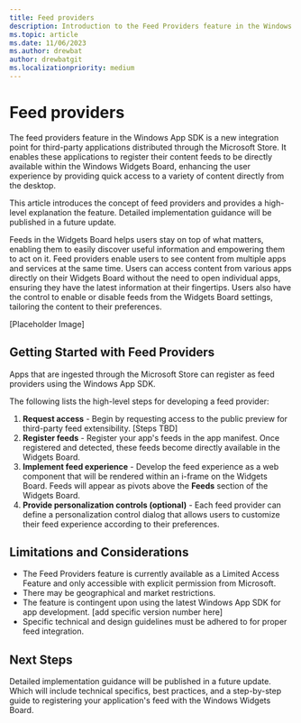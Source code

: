 ```yaml
---
title: Feed providers
description: Introduction to the Feed Providers feature in the Windows App SDK, a new integration point for third-party applications distributed through the Microsoft Store.
ms.topic: article
ms.date: 11/06/2023
ms.author: drewbat
author: drewbatgit
ms.localizationpriority: medium
---
```




# Feed providers

The feed providers feature in the Windows App SDK is a new integration point for third-party applications distributed through the Microsoft Store. It enables these applications to register their content feeds to be directly available within the Windows Widgets Board, enhancing the user experience by providing quick access to a variety of content directly from the desktop.

This article introduces the concept of feed providers and provides a high-level explanation the feature. Detailed implementation guidance will be published in a future update.

Feeds in the Widgets Board helps users stay on top of what matters, enabling them to easily discover useful information and empowering them to act on it. Feed providers enable users to see content from multiple apps and services at the same time. Users can access content from various apps directly on their Widgets Board without the need to open individual apps, ensuring they have the latest information at their fingertips. Users also have the control to enable or disable feeds from the Widgets Board settings, tailoring the content to their preferences.

[Placeholder Image]

## Getting Started with Feed Providers

Apps that are ingested through the Microsoft Store can register as feed providers using the Windows App SDK. 

The following lists the high-level steps for developing a feed provider:

1.	**Request access** - Begin by requesting access to the public preview for third-party feed extensibility. [Steps TBD]
2.	**Register feeds** - Register your app's feeds in the app manifest. Once registered and detected, these feeds become directly available in the Widgets Board.
3.	**Implement feed experience** - Develop the feed experience as a web component that will be rendered within an i-frame on the Widgets Board. Feeds will appear as pivots above the **Feeds** section of the Widgets Board.
4.	**Provide personalization controls (optional)** - Each feed provider can define a personalization control dialog that allows users to customize their feed experience according to their preferences.

## Limitations and Considerations

- The Feed Providers feature is currently available as a Limited Access Feature and only accessible with explicit permission from Microsoft.
- There may be geographical and market restrictions.
- The feature is contingent upon using the latest Windows App SDK for app development. [add specific version number here]
- Specific technical and design guidelines must be adhered to for proper feed integration.


## Next Steps

Detailed implementation guidance will be published in a future update. Which will include technical specifics, best practices, and a step-by-step guide to registering your application's feed with the Windows Widgets Board.
